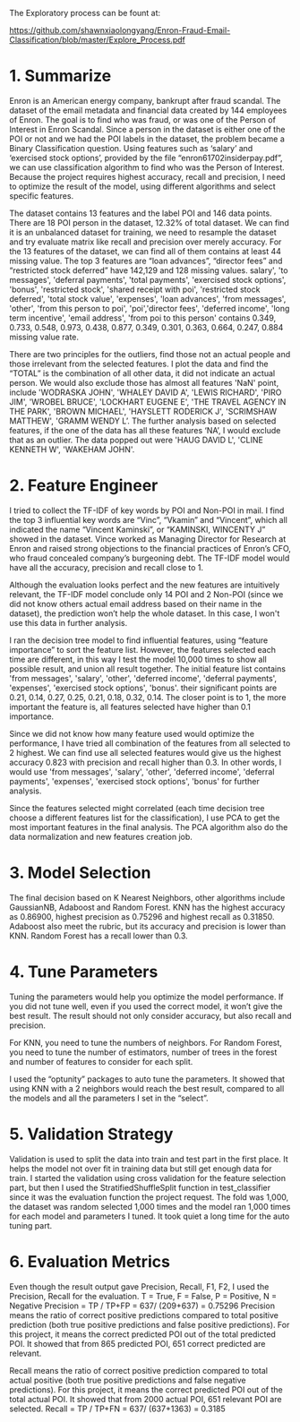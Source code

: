 The Exploratory process can be fount at:

https://github.com/shawnxiaolongyang/Enron-Fraud-Email-Classification/blob/master/Explore_Process.pdf

# 1. Summarize
Enron is an American energy company, bankrupt after fraud scandal. The dataset
of the email metadata and financial data created by 144 employees of Enron. The goal is to find who was fraud, or was one of the Person of Interest in Enron Scandal. Since a person in the dataset is either one of the POI or not and we had the POI labels in the dataset, the problem became a Binary Classification question. Using features such as ‘salary’ and ‘exercised stock options’, provided by the file “enron61702insiderpay.pdf”, we can use classification algorithm to find who was the Person of Interest. Because the project requires highest accuracy, recall and precision, I need to optimize the result of the model, using different algorithms and select specific features.

The dataset contains 13 features and the label POI and 146 data points. There are
18 POI person in the dataset, 12.32% of total dataset. We can find it is an unbalanced dataset for training, we need to resample the dataset and try evaluate matrix like recall and precision over merely accuracy. For the 13 features of the dataset, we can find all of them contains at least 44 missing value. The top 3 features are “loan advances”, “director fees” and “restricted stock deferred” have 142,129 and 128 missing values. salary', 'to messages', 'deferral payments', 'total payments', 'exercised stock options', 'bonus', 'restricted stock', 'shared receipt with poi', 'restricted stock deferred', 'total stock value',
'expenses', 'loan advances', 'from messages', 'other', 'from this person to poi', 'poi','director fees', 'deferred income', 'long term incentive', 'email address', 'from poi to this person' contains 0.349, 0.733, 0.548, 0.973, 0.438, 0.877, 0.349, 0.301, 0.363, 0.664, 0.247, 0.884 missing value rate.

There are two principles for the outliers, find those not an actual people and those irrelevant from the selected features. I plot the data and find the “TOTAL” is the combination of all other data, it did not indicate an actual person. We would also exclude those has almost all features 'NaN' point, include 'WODRASKA JOHN', 'WHALEY DAVID A', 'LEWIS RICHARD', 'PIRO JIM', 'WROBEL BRUCE', 'LOCKHART EUGENE E', 'THE TRAVEL AGENCY IN THE PARK', 'BROWN MICHAEL', 'HAYSLETT RODERICK J', 'SCRIMSHAW MATTHEW', 'GRAMM WENDY L’. The further analysis based on selected features, if the one of the data has all these features ‘NA’, I would exclude that as an outlier. The data popped out were 'HAUG DAVID L', 'CLINE KENNETH W', 'WAKEHAM JOHN'.

# 2. Feature Engineer
I tried to collect the TF-IDF of key words by POI and Non-POI in mail. I find the top 3 influential key words are “Vinc”, “Vkamin” and “Vincent”, which all indicated the name “Vincent Kaminski”, or “KAMINSKI, WINCENTY J” showed in the dataset. Vince worked as Managing Director for Research at Enron and raised strong objections to the financial practices of Enron’s CFO, who fraud concealed company’s burgeoning debt. The TF-IDF model would have all the accuracy, precision and recall close to 1.

Although the evaluation looks perfect and the new features are intuitively relevant, the TF-IDF model conclude only 14 POI and 2 Non-POI (since we did not know others actual email address based on their name in the dataset), the prediction won’t help the whole dataset. In this case, I won't use this data in further analysis.

I ran the decision tree model to find influential features, using “feature importance” to sort the feature list. However, the features selected each time are different, in this way I test the model 10,000 times to show all possible result, and union all result together. The initial feature list contains 'from messages', 'salary', 'other', 'deferred income', 'deferral payments', 'expenses', 'exercised stock options', 'bonus'. their significant points are 0.21, 0.14, 0.27, 0.25, 0.21, 0.18, 0.32, 0.14. The closer point is to 1, the more important the feature is, all features selected have higher than 0.1 importance. 

Since we did not know how many feature used would optimize the performance, I have tried all combination of the features from all selected to 2 highest. We can find use all selected features would give us the highest accuracy 0.823 with precision and recall higher than 0.3. In other words, I would use 'from messages', 'salary', 'other', 'deferred income', 'deferral payments', 'expenses', 'exercised stock options', 'bonus' for further analysis.

Since the features selected might correlated (each time decision tree choose a different features list for the classification), I use PCA to get the most important features in the final analysis. The PCA algorithm also do the data normalization and new features creation job.

# 3. Model Selection
The final decision based on K Nearest Neighbors, other algorithms include GaussianNB, Adaboost and Random Forest. KNN has the highest accuracy as 0.86900, highest precision as 0.75296 and highest recall as 0.31850. Adaboost also meet the rubric, but its accuracy and precision is lower than KNN. Random Forest has a recall lower than 0.3.

# 4. Tune Parameters
Tuning the parameters would help you optimize the model performance. If you did not tune well, even if you used the correct model, it won’t give the best result. The result should not only consider accuracy, but also recall and precision.

For KNN, you need to tune the numbers of neighbors. For Random Forest, you need to tune the number of estimators, number of trees in the forest and number of features to consider for each split.

I used the “optunity” packages to auto tune the parameters. It showed that using KNN with a 2 neighbors would reach the best result, compared to all the models and all the parameters I set in the “select”.

# 5. Validation Strategy
Validation is used to split the data into train and test part in the first place. It helps the model not over fit in training data but still get enough data for train. I started the validation using cross validation for the feature selection part, but
then I used the StratifiedShuffleSplit function in test_classifier since it was the evaluation function the project request. The fold was 1,000, the dataset was random selected 1,000 times and the model ran 1,000 times for each model and parameters I tuned. It took quiet a long time for the auto tuning part.

# 6. Evaluation Metrics
Even though the result output gave Precision, Recall, F1, F2, I used the Precision, Recall for the evaluation. 
T = True, F = False, P = Positive, N = Negative 
Precision = TP / TP+FP = 637/ (209+637) = 0.75296 
Precision means the ratio of correct positive predictions compared to total positive prediction (both true positive predictions and false positive predictions). For this project, it means the correct predicted POI out of the total predicted POI. It showed that from 865 predicted POI, 651 correct predicted are relevant.

Recall means the ratio of correct positive prediction compared to total actual positive (both true positive predictions and false negative predictions). For this project, it means the correct predicted POI out of the total actual POI. It showed that from 2000 actual POI, 651 relevant POI are selected.
Recall = TP / TP+FN = 637/ (637+1363) = 0.3185


